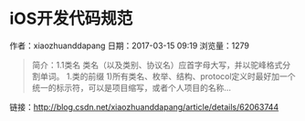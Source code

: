 # iOS开发代码规范
作者：xiaozhuanddapang
日期：2017-03-15 09:19
浏览量：1279
> 简介：1.1类名 
类名（以及类别、协议名）应首字母大写，并以驼峰格式分割单词。 
1.类的前缀 
1)所有类名、枚举、结构、protocol定义时最好加一个统一的标示符，可以是项目缩写，或者个人项目的名称...

 链接：http://blog.csdn.net/xiaozhuanddapang/article/details/62063744
